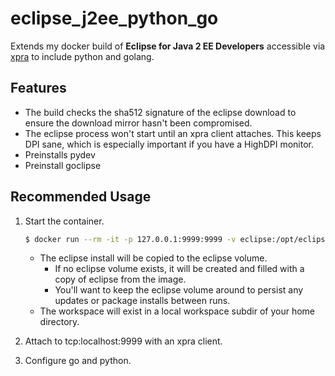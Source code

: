 # eclipse_j2ee_python_go
Extends my docker build of __Eclipse for Java 2 EE Developers__ accessible via [xpra](https://xpra.org/) to include python and golang.

## Features
* The build checks the sha512 signature of the eclipse download to ensure the download mirror hasn't been compromised.
* The eclipse process won't start until an xpra client attaches.  This keeps DPI sane, which is especially important if you have a HighDPI monitor.
* Preinstalls pydev
* Preinstall goclipse

## Recommended Usage
1. Start the container.
	```bash
	$ docker run --rm -it -p 127.0.0.1:9999:9999 -v eclipse:/opt/eclipse -v ~/workspace:/opt/workspace aronahl/eclipse_j2ee
	```
	* The eclipse install will be copied to the eclipse volume.
		* If no eclipse volume exists, it will be created and filled with a copy of eclipse from the image.
		* You'll want to keep the eclipse volume around to persist any updates or package installs between runs.
	* The workspace will exist in a local workspace subdir of your home directory.

2. Attach to tcp:localhost:9999 with an xpra client.

3. Configure go and python.
